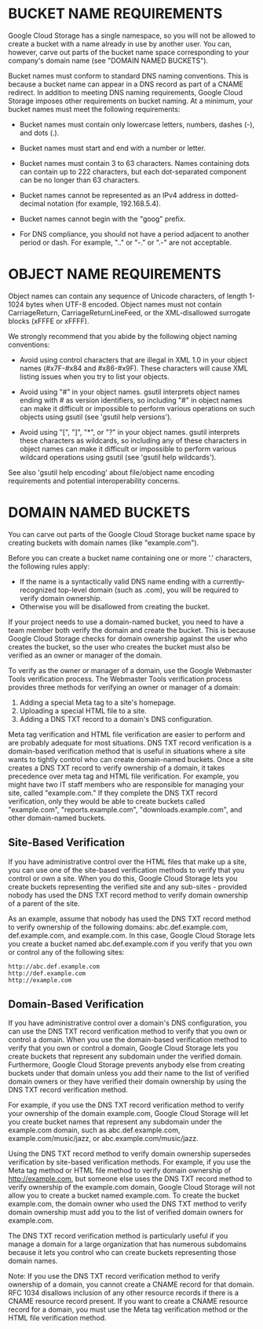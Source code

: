 # BUCKET NAME REQUIREMENTS
  Google Cloud Storage has a single namespace, so you will not be allowed
  to create a bucket with a name already in use by another user. You can,
  however, carve out parts of the bucket name space corresponding to your
  company's domain name (see "DOMAIN NAMED BUCKETS").

  Bucket names must conform to standard DNS naming conventions. This is
  because a bucket name can appear in a DNS record as part of a CNAME
  redirect. In addition to meeting DNS naming requirements, Google Cloud
  Storage imposes other requirements on bucket naming. At a minimum, your
  bucket names must meet the following requirements:

  - Bucket names must contain only lowercase letters, numbers, dashes (-), and
    dots (.).

  - Bucket names must start and end with a number or letter.

  - Bucket names must contain 3 to 63 characters. Names containing dots can
    contain up to 222 characters, but each dot-separated component can be
    no longer than 63 characters.

  - Bucket names cannot be represented as an IPv4 address in dotted-decimal
    notation (for example, 192.168.5.4).

  - Bucket names cannot begin with the "goog" prefix.

  - For DNS compliance, you should not have a period adjacent to another
    period or dash. For example, ".." or "-." or ".-" are not acceptable.


# OBJECT NAME REQUIREMENTS
  Object names can contain any sequence of Unicode characters, of length 1-1024
  bytes when UTF-8 encoded. Object names must not contain CarriageReturn,
  CarriageReturnLineFeed, or the XML-disallowed surrogate blocks (xFFFE
  or xFFFF).

  We strongly recommend that you abide by the following object naming
  conventions:

  - Avoid using control characters that are illegal in XML 1.0 in your object
    names (#x7F-#x84 and #x86-#x9F). These characters will cause XML listing
    issues when you try to list your objects.

  - Avoid using "#" in your object names. gsutil interprets object names ending
    with #<numeric string> as version identifiers, so including "#" in object
    names can make it difficult or impossible to perform various operations on
    such objects using gsutil (see 'gsutil help versions').

  - Avoid using "[", "]", "*", or "?" in your object names. gsutil interprets
    these characters as wildcards, so including any of these characters in
    object names can make it difficult or impossible to perform various wildcard
    operations using gsutil (see 'gsutil help wildcards').

  See also 'gsutil help encoding' about file/object name encoding requirements
  and potential interoperability concerns.


# DOMAIN NAMED BUCKETS
  You can carve out parts of the Google Cloud Storage bucket name space
  by creating buckets with domain names (like "example.com").

  Before you can create a bucket name containing one or more '.' characters,
  the following rules apply:

  - If the name is a syntactically valid DNS name ending with a
    currently-recognized top-level domain (such as .com), you will be required
    to verify domain ownership.
  - Otherwise you will be disallowed from creating the bucket.

  If your project needs to use a domain-named bucket, you need to have
  a team member both verify the domain and create the bucket. This is
  because Google Cloud Storage checks for domain ownership against the
  user who creates the bucket, so the user who creates the bucket must
  also be verified as an owner or manager of the domain.

  To verify as the owner or manager of a domain, use the Google Webmaster
  Tools verification process. The Webmaster Tools verification process
  provides three methods for verifying an owner or manager of a domain:

  1. Adding a special Meta tag to a site's homepage.
  2. Uploading a special HTML file to a site.
  3. Adding a DNS TXT record to a domain's DNS configuration.

  Meta tag verification and HTML file verification are easier to perform and
  are probably adequate for most situations. DNS TXT record verification is
  a domain-based verification method that is useful in situations where a
  site wants to tightly control who can create domain-named buckets. Once
  a site creates a DNS TXT record to verify ownership of a domain, it takes
  precedence over meta tag and HTML file verification. For example, you might
  have two IT staff members who are responsible for managing your site, called
  "example.com." If they complete the DNS TXT record verification, only they
  would be able to create buckets called "example.com", "reports.example.com",
  "downloads.example.com", and other domain-named buckets.

  Site-Based Verification
  -----------------------

  If you have administrative control over the HTML files that make up a site,
  you can use one of the site-based verification methods to verify that you
  control or own a site. When you do this, Google Cloud Storage lets you
  create buckets representing the verified site and any sub-sites - provided
  nobody has used the DNS TXT record method to verify domain ownership of a
  parent of the site.

  As an example, assume that nobody has used the DNS TXT record method to verify
  ownership of the following domains: abc.def.example.com, def.example.com,
  and example.com. In this case, Google Cloud Storage lets you create a bucket
  named abc.def.example.com if you verify that you own or control any of the
  following sites:

    http://abc.def.example.com
    http://def.example.com
    http://example.com

  Domain-Based Verification
  -------------------------

  If you have administrative control over a domain's DNS configuration, you can
  use the DNS TXT record verification method to verify that you own or control a
  domain. When you use the domain-based verification method to verify that you
  own or control a domain, Google Cloud Storage lets you create buckets that
  represent any subdomain under the verified domain. Furthermore, Google Cloud
  Storage prevents anybody else from creating buckets under that domain unless
  you add their name to the list of verified domain owners or they have verified
  their domain ownership by using the DNS TXT record verification method.

  For example, if you use the DNS TXT record verification method to verify your
  ownership of the domain example.com, Google Cloud Storage will let you create
  bucket names that represent any subdomain under the example.com domain, such
  as abc.def.example.com, example.com/music/jazz, or abc.example.com/music/jazz.

  Using the DNS TXT record method to verify domain ownership supersedes
  verification by site-based verification methods. For example, if you
  use the Meta tag method or HTML file method to verify domain ownership
  of http://example.com, but someone else uses the DNS TXT record method
  to verify ownership of the example.com domain, Google Cloud Storage will
  not allow you to create a bucket named example.com. To create the bucket
  example.com, the domain owner who used the DNS TXT method to verify domain
  ownership must add you to the list of verified domain owners for example.com.

  The DNS TXT record verification method is particularly useful if you manage
  a domain for a large organization that has numerous subdomains because it
  lets you control who can create buckets representing those domain names.

  Note: If you use the DNS TXT record verification method to verify ownership of
  a domain, you cannot create a CNAME record for that domain. RFC 1034 disallows
  inclusion of any other resource records if there is a CNAME resource record
  present. If you want to create a CNAME resource record for a domain, you must
  use the Meta tag verification method or the HTML file verification method.
